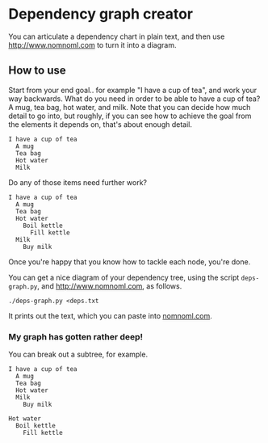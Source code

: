 # Dependency graph creator

You can articulate a dependency chart in plain text, and then use <http://www.nomnoml.com> to turn it into a diagram.

## How to use

Start from your end goal.. for example "I have a cup of tea", and work your way backwards. What do you need in order to be able to have a cup of tea? A mug, tea bag, hot water, and milk. Note that you can decide how much detail to go into, but roughly, if you can see how to achieve the goal from the elements it depends on, that's about enough detail.

    I have a cup of tea
      A mug
      Tea bag
      Hot water
      Milk

Do any of those items need further work?

    I have a cup of tea
      A mug
      Tea bag
      Hot water
        Boil kettle
          Fill kettle
      Milk
        Buy milk

Once you're happy that you know how to tackle each node, you're done.

You can get a nice diagram of your dependency tree, using the script `deps-graph.py`, and <http://www.nomnoml.com>, as follows.

    ./deps-graph.py <deps.txt

It prints out the text, which you can paste into [nomnoml.com](http://www.nomnoml.com).

### My graph has gotten rather deep!

You can break out a subtree, for example.
 
    I have a cup of tea
      A mug
      Tea bag
      Hot water
      Milk
        Buy milk

    Hot water
      Boil kettle
        Fill kettle

